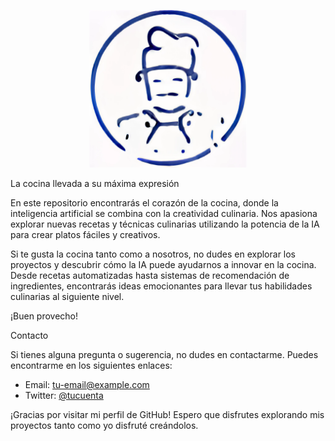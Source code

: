 <p align="center">
  <img src="descarga.jpg" alt="La cocina llevada a su máxima expresión" width="50%">
</p>
La cocina llevada a su máxima expresión

En este repositorio encontrarás el corazón de la cocina, donde la inteligencia artificial se combina con la creatividad culinaria. Nos apasiona explorar nuevas recetas y técnicas culinarias utilizando la potencia de la IA para crear platos fáciles y creativos.

Si te gusta la cocina tanto como a nosotros, no dudes en explorar los proyectos y descubrir cómo la IA puede ayudarnos a innovar en la cocina. Desde recetas automatizadas hasta sistemas de recomendación de ingredientes, encontrarás ideas emocionantes para llevar tus habilidades culinarias al siguiente nivel.

¡Buen provecho!

Contacto

Si tienes alguna pregunta o sugerencia, no dudes en contactarme. Puedes encontrarme en los siguientes enlaces:

- Email: tu-email@example.com
- Twitter: [@tucuenta](https://twitter.com/?lang=esa)

¡Gracias por visitar mi perfil de GitHub! Espero que disfrutes explorando mis proyectos tanto como yo disfruté creándolos.
